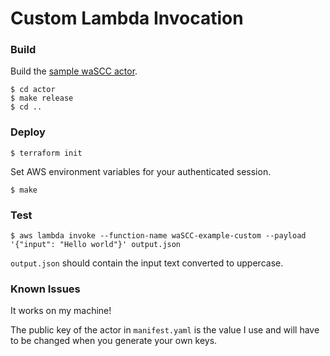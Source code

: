# Custom Lambda Invocation

### Build

Build the [sample waSCC actor](actor/README.md).

```console
$ cd actor
$ make release
$ cd ..
```

### Deploy

```console
$ terraform init
```

Set AWS environment variables for your authenticated session.

```console
$ make
```

### Test

```console
$ aws lambda invoke --function-name waSCC-example-custom --payload '{"input": "Hello world"}' output.json
```

`output.json` should contain the input text converted to uppercase.

### Known Issues

It works on my machine!

The public key of the actor in `manifest.yaml` is the value I use and will have to be changed when you generate your own keys.
